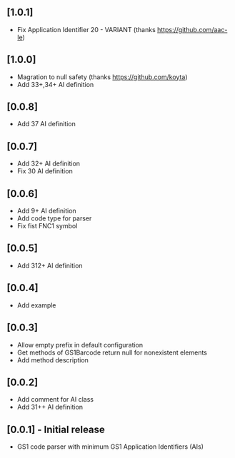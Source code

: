 ## [1.0.1]
* Fix Application Identifier 20 - VARIANT (thanks https://github.com/aac-le)

## [1.0.0]
* Magration to null safety (thanks https://github.com/koyta)
* Add 33+,34+ AI definition

## [0.0.8]
* Add 37 AI definition

## [0.0.7]
* Add 32+ AI definition
* Fix 30 AI definition

## [0.0.6]
* Add 9+ AI definition
* Add  code type for parser
* Fix fist FNC1 symbol

## [0.0.5]
* Add 312+ AI definition

## [0.0.4]
* Add example

## [0.0.3]
* Allow empty prefix in default configuration
* Get methods of GS1Barcode return null for nonexistent elements
* Add method description

## [0.0.2]
* Add comment for AI class
* Add 31++ AI definition

## [0.0.1] - Initial release
* GS1 code parser with minimum GS1 Application Identifiers (AIs)









